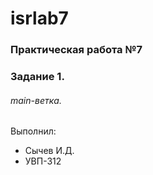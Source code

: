 # isrlab7
### Практическая работа №7
### Задание 1.
###### main-ветка.
Выполнил:
* Сычев И.Д.
* УВП-312
